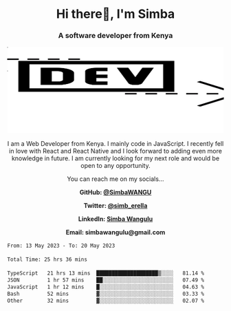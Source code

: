 
<h1 align="center"> Hi there👋, I'm Simba</h1>
<h3 align="center">A software developer from Kenya</h3>

<img src="/arrow-svgrepo-com.svg" margin="auto" width="100%" height="200px">


<p align="center">I am a Web Developer from Kenya. I mainly code in JavaScript. I recently fell in love with React and React Native and I look forward to adding even more knowledge in future. I am currently looking for my next role and would be open to any opportunity.</p>

<p align="center">You can reach me on my socials... </p>

<div align="center">

__<p>  GitHub: [@SimbaWANGU](https://github.com/SimbaWANGU)__  </p>
__<p> Twitter: [@simb_erella](https://twitter.com/simb_erella)__ </p>
__<p> LinkedIn: [Simba Wangulu](https://www.linkedin.com/in/simba-wangulu/)__ </p>
__<p> Email: simbawangulu@gmail.com__ </p>

</div>

<!--START_SECTION:waka-->

```text
From: 13 May 2023 - To: 20 May 2023

Total Time: 25 hrs 36 mins

TypeScript   21 hrs 13 mins  ████████████████████▒░░░░   81.14 %
JSON         1 hr 57 mins    ██░░░░░░░░░░░░░░░░░░░░░░░   07.49 %
JavaScript   1 hr 12 mins    █░░░░░░░░░░░░░░░░░░░░░░░░   04.63 %
Bash         52 mins         ▓░░░░░░░░░░░░░░░░░░░░░░░░   03.33 %
Other        32 mins         ▓░░░░░░░░░░░░░░░░░░░░░░░░   02.07 %
```

<!--END_SECTION:waka-->
